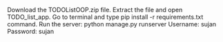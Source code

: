 Download the TODOListOOP.zip file.
Extract the file and open TODO_list_app.
Go to terminal and type pip install -r requirements.txt command.
Run the server: python manage.py runserver
Username: sujan
Password: sujan
